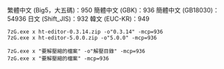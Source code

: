 繁體中文 (Big5，大五碼)：950
簡體中文 (GBK)：936
簡體中文 (GB18030)：54936
日文 (Shift_JIS)：932
韓文 (EUC-KR)：949

	7zG.exe x ht-editor-0.3.14.zip -o"0.3.14" -mcp=936
	7zG.exe x ht-editor-5.0.0.zip -o"5.0.0" -mcp=936
	
	7zG.exe x "要解壓縮的檔案" -o"解壓目錄" -mcp=936
	7zG.exe x "要解壓縮的檔案" -mcp=936